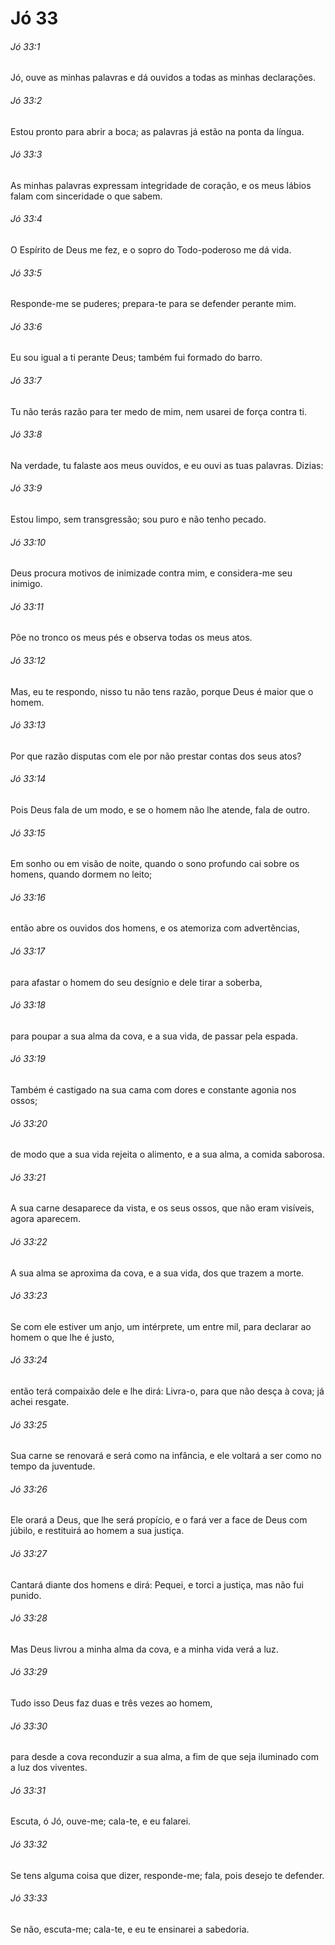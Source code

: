 # Jó 33

###### Jó 33:1

Jó, ouve as minhas palavras e dá ouvidos a todas as minhas declarações.

###### Jó 33:2

Estou pronto para abrir a boca; as palavras já estão na ponta da língua.

###### Jó 33:3

As minhas palavras expressam integridade de coração, e os meus lábios falam com sinceridade o que sabem.

###### Jó 33:4

O Espírito de Deus me fez, e o sopro do Todo-poderoso me dá vida.

###### Jó 33:5

Responde-me se puderes; prepara-te para se defender perante mim.

###### Jó 33:6

Eu sou igual a ti perante Deus; também fui formado do barro.

###### Jó 33:7

Tu não terás razão para ter medo de mim, nem usarei de força contra ti.

###### Jó 33:8

Na verdade, tu falaste aos meus ouvidos, e eu ouvi as tuas palavras. Dizias:

###### Jó 33:9

Estou limpo, sem transgressão; sou puro e não tenho pecado.

###### Jó 33:10

Deus procura motivos de inimizade contra mim, e considera-me seu inimigo.

###### Jó 33:11

Põe no tronco os meus pés e observa todas os meus atos.

###### Jó 33:12

Mas, eu te respondo, nisso tu não tens razão, porque Deus é maior que o homem.

###### Jó 33:13

Por que razão disputas com ele por não prestar contas dos seus atos?

###### Jó 33:14

Pois Deus fala de um modo, e se o homem não lhe atende, fala de outro.

###### Jó 33:15

Em sonho ou em visão de noite, quando o sono profundo cai sobre os homens, quando dormem no leito;

###### Jó 33:16

então abre os ouvidos dos homens, e os atemoriza com advertências,

###### Jó 33:17

para afastar o homem do seu desígnio e dele tirar a soberba,

###### Jó 33:18

para poupar a sua alma da cova, e a sua vida, de passar pela espada.

###### Jó 33:19

Também é castigado na sua cama com dores e constante agonia nos ossos;

###### Jó 33:20

de modo que a sua vida rejeita o alimento, e a sua alma, a comida saborosa.

###### Jó 33:21

A sua carne desaparece da vista, e os seus ossos, que não eram visíveis, agora aparecem.

###### Jó 33:22

A sua alma se aproxima da cova, e a sua vida, dos que trazem a morte.

###### Jó 33:23

Se com ele estiver um anjo, um intérprete, um entre mil, para declarar ao homem o que lhe é justo,

###### Jó 33:24

então terá compaixão dele e lhe dirá: Livra-o, para que não desça à cova; já achei resgate.

###### Jó 33:25

Sua carne se renovará e será como na infância, e ele voltará a ser como no tempo da juventude.

###### Jó 33:26

Ele orará a Deus, que lhe será propício, e o fará ver a face de Deus com júbilo, e restituirá ao homem a sua justiça.

###### Jó 33:27

Cantará diante dos homens e dirá: Pequei, e torci a justiça, mas não fui punido.

###### Jó 33:28

Mas Deus livrou a minha alma da cova, e a minha vida verá a luz.

###### Jó 33:29

Tudo isso Deus faz duas e três vezes ao homem,

###### Jó 33:30

para desde a cova reconduzir a sua alma, a fim de que seja iluminado com a luz dos viventes.

###### Jó 33:31

Escuta, ó Jó, ouve-me; cala-te, e eu falarei.

###### Jó 33:32

Se tens alguma coisa que dizer, responde-me; fala, pois desejo te defender.

###### Jó 33:33

Se não, escuta-me; cala-te, e eu te ensinarei a sabedoria.

